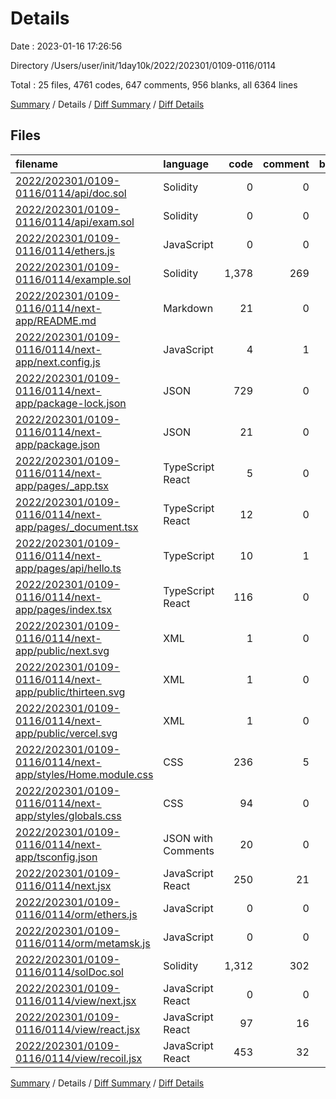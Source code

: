 # Details

Date : 2023-01-16 17:26:56

Directory /Users/user/init/1day10k/2022/202301/0109-0116/0114

Total : 25 files,  4761 codes, 647 comments, 956 blanks, all 6364 lines

[Summary](results.md) / Details / [Diff Summary](diff.md) / [Diff Details](diff-details.md)

## Files
| filename | language | code | comment | blank | total |
| :--- | :--- | ---: | ---: | ---: | ---: |
| [2022/202301/0109-0116/0114/api/doc.sol](/2022/202301/0109-0116/0114/api/doc.sol) | Solidity | 0 | 0 | 1 | 1 |
| [2022/202301/0109-0116/0114/api/exam.sol](/2022/202301/0109-0116/0114/api/exam.sol) | Solidity | 0 | 0 | 1 | 1 |
| [2022/202301/0109-0116/0114/ethers.js](/2022/202301/0109-0116/0114/ethers.js) | JavaScript | 0 | 0 | 1 | 1 |
| [2022/202301/0109-0116/0114/example.sol](/2022/202301/0109-0116/0114/example.sol) | Solidity | 1,378 | 269 | 386 | 2,033 |
| [2022/202301/0109-0116/0114/next-app/README.md](/2022/202301/0109-0116/0114/next-app/README.md) | Markdown | 21 | 0 | 16 | 37 |
| [2022/202301/0109-0116/0114/next-app/next.config.js](/2022/202301/0109-0116/0114/next-app/next.config.js) | JavaScript | 4 | 1 | 2 | 7 |
| [2022/202301/0109-0116/0114/next-app/package-lock.json](/2022/202301/0109-0116/0114/next-app/package-lock.json) | JSON | 729 | 0 | 1 | 730 |
| [2022/202301/0109-0116/0114/next-app/package.json](/2022/202301/0109-0116/0114/next-app/package.json) | JSON | 21 | 0 | 1 | 22 |
| [2022/202301/0109-0116/0114/next-app/pages/_app.tsx](/2022/202301/0109-0116/0114/next-app/pages/_app.tsx) | TypeScript React | 5 | 0 | 2 | 7 |
| [2022/202301/0109-0116/0114/next-app/pages/_document.tsx](/2022/202301/0109-0116/0114/next-app/pages/_document.tsx) | TypeScript React | 12 | 0 | 2 | 14 |
| [2022/202301/0109-0116/0114/next-app/pages/api/hello.ts](/2022/202301/0109-0116/0114/next-app/pages/api/hello.ts) | TypeScript | 10 | 1 | 3 | 14 |
| [2022/202301/0109-0116/0114/next-app/pages/index.tsx](/2022/202301/0109-0116/0114/next-app/pages/index.tsx) | TypeScript React | 116 | 0 | 8 | 124 |
| [2022/202301/0109-0116/0114/next-app/public/next.svg](/2022/202301/0109-0116/0114/next-app/public/next.svg) | XML | 1 | 0 | 0 | 1 |
| [2022/202301/0109-0116/0114/next-app/public/thirteen.svg](/2022/202301/0109-0116/0114/next-app/public/thirteen.svg) | XML | 1 | 0 | 0 | 1 |
| [2022/202301/0109-0116/0114/next-app/public/vercel.svg](/2022/202301/0109-0116/0114/next-app/public/vercel.svg) | XML | 1 | 0 | 0 | 1 |
| [2022/202301/0109-0116/0114/next-app/styles/Home.module.css](/2022/202301/0109-0116/0114/next-app/styles/Home.module.css) | CSS | 236 | 5 | 38 | 279 |
| [2022/202301/0109-0116/0114/next-app/styles/globals.css](/2022/202301/0109-0116/0114/next-app/styles/globals.css) | CSS | 94 | 0 | 14 | 108 |
| [2022/202301/0109-0116/0114/next-app/tsconfig.json](/2022/202301/0109-0116/0114/next-app/tsconfig.json) | JSON with Comments | 20 | 0 | 1 | 21 |
| [2022/202301/0109-0116/0114/next.jsx](/2022/202301/0109-0116/0114/next.jsx) | JavaScript React | 250 | 21 | 68 | 339 |
| [2022/202301/0109-0116/0114/orm/ethers.js](/2022/202301/0109-0116/0114/orm/ethers.js) | JavaScript | 0 | 0 | 1 | 1 |
| [2022/202301/0109-0116/0114/orm/metamsk.js](/2022/202301/0109-0116/0114/orm/metamsk.js) | JavaScript | 0 | 0 | 1 | 1 |
| [2022/202301/0109-0116/0114/solDoc.sol](/2022/202301/0109-0116/0114/solDoc.sol) | Solidity | 1,312 | 302 | 277 | 1,891 |
| [2022/202301/0109-0116/0114/view/next.jsx](/2022/202301/0109-0116/0114/view/next.jsx) | JavaScript React | 0 | 0 | 1 | 1 |
| [2022/202301/0109-0116/0114/view/react.jsx](/2022/202301/0109-0116/0114/view/react.jsx) | JavaScript React | 97 | 16 | 25 | 138 |
| [2022/202301/0109-0116/0114/view/recoil.jsx](/2022/202301/0109-0116/0114/view/recoil.jsx) | JavaScript React | 453 | 32 | 106 | 591 |

[Summary](results.md) / Details / [Diff Summary](diff.md) / [Diff Details](diff-details.md)